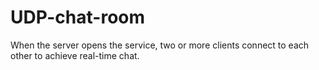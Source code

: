 # UDP-chat-room
When the server opens the service, two or more clients connect to each other to achieve real-time chat.

